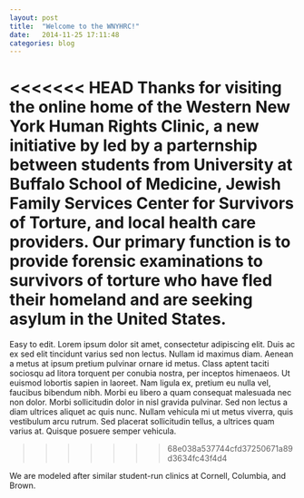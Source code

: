 ```yaml
---
layout: post
title:  "Welcome to the WNYHRC!"
date:   2014-11-25 17:11:48
categories: blog
---
```


<<<<<<< HEAD
Thanks for visiting the online home of the Western New York Human Rights Clinic, a new initiative by led by a parternship between students from University at Buffalo School of Medicine, Jewish Family Services Center for Survivors of Torture, and local health care providers. Our primary function is to provide forensic examinations to survivors of torture who have fled their homeland and are seeking asylum in the United States. 
=======
Easy to edit. Lorem ipsum dolor sit amet, consectetur adipiscing elit. Duis ac ex sed elit tincidunt varius sed non lectus. Nullam id maximus diam. Aenean a metus at ipsum pretium pulvinar ornare id metus. Class aptent taciti sociosqu ad litora torquent per conubia nostra, per inceptos himenaeos. Ut euismod lobortis sapien in laoreet. Nam ligula ex, pretium eu nulla vel, faucibus bibendum nibh. Morbi eu libero a quam consequat malesuada nec non dolor. Morbi sollicitudin dolor in nisl gravida pulvinar. Sed non lectus a diam ultrices aliquet ac quis nunc. Nullam vehicula mi ut metus viverra, quis vestibulum arcu rutrum. Sed placerat sollicitudin tellus, a ultrices quam varius at. Quisque posuere semper vehicula.
>>>>>>> 68e038a537744cfd37250671a89d3634fc43f4d4

We are modeled after similar student-run clinics at Cornell, Columbia, and Brown.


